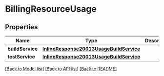 # BillingResourceUsage

## Properties
Name | Type | Description | Notes
------------ | ------------- | ------------- | -------------
**buildService** | [**InlineResponse20013UsageBuildService**](InlineResponse20013UsageBuildService.md) |  | [optional] 
**testService** | [**InlineResponse20013UsageBuildService**](InlineResponse20013UsageBuildService.md) |  | [optional] 

[[Back to Model list]](../README.md#documentation-for-models) [[Back to API list]](../README.md#documentation-for-api-endpoints) [[Back to README]](../README.md)


